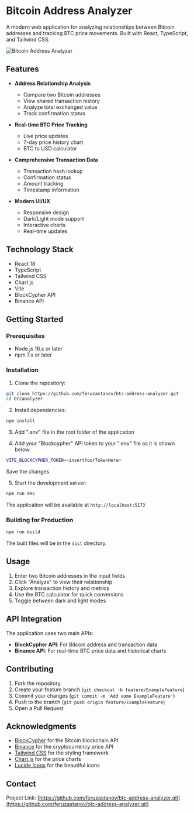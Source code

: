# Bitcoin Address Analyzer

A modern web application for analyzing relationships between Bitcoin addresses and tracking BTC price movements. Built with React, TypeScript, and Tailwind CSS.

![Bitcoin Address Analyzer](https://images.unsplash.com/photo-1518546305927-5a555bb7020d?auto=format&fit=crop&q=80&w=1200&h=400)

## Features

- **Address Relationship Analysis**

  - Compare two Bitcoin addresses
  - View shared transaction history
  - Analyze total exchanged value
  - Track confirmation status

- **Real-time BTC Price Tracking**

  - Live price updates
  - 7-day price history chart
  - BTC to USD calculator

- **Comprehensive Transaction Data**

  - Transaction hash lookup
  - Confirmation status
  - Amount tracking
  - Timestamp information

- **Modern UI/UX**
  - Responsive design
  - Dark/Light mode support
  - Interactive charts
  - Real-time updates

## Technology Stack

- React 18
- TypeScript
- Tailwind CSS
- Chart.js
- Vite
- BlockCypher API
- Binance API

## Getting Started

### Prerequisites

- Node.js 16.x or later
- npm 7.x or later

### Installation

1. Clone the repository:

```bash
git clone https://github.com/feruzastanov/btc-address-analyzer.git
cd btcanalyzer
```

2. Install dependencies:

```bash
npm install
```
3. Add ".env" file in the root folder of the application

4. Add your "Blockcypher" API token to your ".env" file as it is shown below:

```bash
VITE_BLOCKCYPHER_TOKEN=<insertYourTokenHere>
```
Save the changes

5. Start the development server:

```bash
npm run dev
```

The application will be available at `http://localhost:5173`

### Building for Production

```bash
npm run build
```

The built files will be in the `dist` directory.

## Usage

1. Enter two Bitcoin addresses in the input fields
2. Click "Analyze" to view their relationship
3. Explore transaction history and metrics
4. Use the BTC calculator for quick conversions
5. Toggle between dark and light modes

## API Integration

The application uses two main APIs:

- **BlockCypher API**: For Bitcoin address and transaction data
- **Binance API**: For real-time BTC price data and historical charts

## Contributing

1. Fork the repository
2. Create your feature branch (`git checkout -b feature/ExampleFeature`)
3. Commit your changes (`git commit -m 'Add some ExampleFeature'`)
4. Push to the branch (`git push origin feature/ExampleFeature`)
5. Open a Pull Request

## Acknowledgments

- [BlockCypher](https://www.blockcypher.com/) for the Bitcoin blockchain API
- [Binance](https://www.binance.com/) for the cryptocurrency price API
- [Tailwind CSS](https://tailwindcss.com/) for the styling framework
- [Chart.js](https://www.chartjs.org/) for the price charts
- [Lucide Icons](https://lucide.dev/) for the beautiful icons

## Contact

Project Link: [https://github.com/feruzastanov/btc-address-analyzer.git](https://github.com/feruzastanov/btc-address-analyzer.git)
